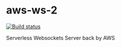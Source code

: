 # aws-ws-2

[![Build status](https://ci.appveyor.com/api/projects/status/cutn9vn66nn8nhy5/branch/master?svg=true)](https://ci.appveyor.com/project/DavidDrysdaleWilson/aws-ws-2/branch/master)

Serverless Websockets Server back by AWS
